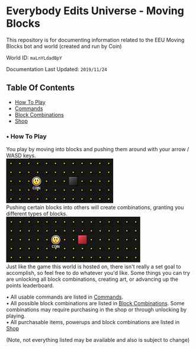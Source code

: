 # Everybody Edits Universe - Moving Blocks
This repository is for documenting information related to the EEU Moving Blocks bot and world (created and run by Coin)

World ID: `maLnYLdadBpY`

Documentation Last Updated: `2019/11/24`

## Table Of Contents

- [How To Play](#tutorial)
- [Commands](Commands.md)
- [Block Combinations](Combinations.md)
- [Shop](Shop.md)

### <a id="tutorial">• How To Play</a>
You play by moving into blocks and pushing them around with your arrow / WASD keys.\
![movegif](https://github.com/PaulZ0/EEUMovingBlocks/blob/master/files/gifs/move.gif)\
Pushing certain blocks into others will create combinations, granting you different types of blocks.\
![combogif](https://github.com/PaulZ0/EEUMovingBlocks/blob/master/files/gifs/combo.gif)\
Just like the game this world is hosted on, there isn't really a set goal to accomplish, so feel free to do whatever you'd like.
Some things you can try are unlocking all block combinations, creating art, or advancing up the points leaderboard.

• All usable commands are listed in [Commands](Commands.md).\
• All possible block combinations are listed in [Block Combinations](Combinations.md). Some combinations may require purchasing in the shop or through unlocking by playing.\
• All purchasable items, powerups and block combinations are listed in [Shop](Shop.md)

(Note, not everything listed may be available and also is subject to change)

